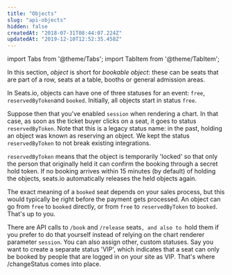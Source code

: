 ```yaml
---
title: "Objects"
slug: "api-objects"
hidden: false
createdAt: "2018-07-31T08:44:07.224Z"
updatedAt: "2019-12-10T12:52:35.458Z"
---
```


import Tabs from '@theme/Tabs';
import TabItem from '@theme/TabItem';

In this section, *object* is short for *bookable object*: these can be seats that are part of a row, seats at a table, booths or general admission areas.  

In Seats.io, objects can have one of three statuses for an event: `free`, `reservedByToken`and `booked`.
Initially, all objects start in status `free`.
 
Suppose then that you've enabled `session` when rendering a chart. In that case, as soon as the ticket buyer clicks on a seat, it goes to status `reservedByToken`. Note that this is a legacy status name: in the past, holding an object was known as reserving an object. We kept the status `reservedByToken` to not break existing integrations.

`reservedByToken` means that the object is temporarily 'locked' so that only the person that originally held it can confirm the booking through a secret hold token. If no booking arrives within 15 minutes (by default) of holding the objects, seats.io automatically releases the held objects again.
 
The exact meaning of a `booked` seat depends on your sales process, but this would typically be right before the payment gets processed. An object can go from `free` to `booked` directly, or from `free` to `reservedByToken` to `booked`. That's up to you.

There are API calls to `/book` and `/release` seats`, and also to `hold them if you prefer to do that yourself instead of relying on the chart renderer parameter `session`. You can also assign other, custom statuses. Say you want to create a separate status 'VIP', which indicates that a seat can only be booked by people that are logged in on your site as VIP. That's where /changeStatus comes into place.
